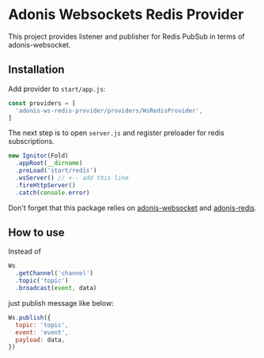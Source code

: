 # Adonis Websockets Redis Provider

This project provides listener and publisher for Redis PubSub in terms of adonis-websocket.

## Installation

Add provider to `start/app.js`:

```js
const providers = [
  'adonis-ws-redis-provider/providers/WsRedisProvider',
]
```

The next step is to open `server.js` and register preloader for redis subscriptions.

```js
new Ignitor(Fold)
  .appRoot(__dirname)
  .preLoad('start/redis')
  .wsServer() // <-- add this line
  .fireHttpServer()
  .catch(console.error)
```

Don't forget that this package relies on [adonis-websocket](https://github.com/adonisjs/adonis-websocket) and [adonis-redis](https://github.com/adonisjs/adonis-redis).

## How to use

Instead of

```js
Ws
  .getChannel('channel')
  .topic('topic')
  .broadcast(event, data)
```

just publish message like below:

```js
Ws.publish({
  topic: 'topic',
  event: 'event',
  payload: data,
})
```
